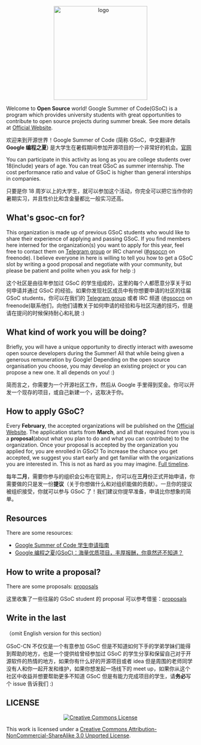 <p align="center">
  <img width="250" src="https://avatars0.githubusercontent.com/u/31839369?v=4" alt="logo" />
</p>

Welcome to **Open Source** world! Google Summer of Code(GSoC) is a program which provides university students with great opportunities to contribute to open source projects during summer break. See more details at [Official Website](https://developers.google.com/open-source/gsoc/).

欢迎来到开源世界！Google Summer of Code (简称 GSoC，中文翻译作 **Google 编程之夏**) 是大学生在暑假期间参加开源项目的一个非常好的机会。[官网](https://developers.google.com/open-source/gsoc/)

You can participate in this activity as long as you are college students over 18(include) years of age. You can treat GSoC as summer internship. The cost performance ratio and value of GSoC is higher than general interships in companies.

只要是你 18 周岁以上的大学生，就可以参加这个活动，你完全可以把它当作你的暑期实习，并且性价比和含金量都比一般实习还高。

## What's gsoc-cn for?

This organization is made up of previous GSoC students who would like to share their experience of applying and passing GSoC. If you find members here interned for the organization(s) you want to apply for this year, feel free to contact them on [Telegram group](https://t.me/joinchat/B30CMA1YxJ0g0yo3GLj8uA) or IRC channel ([#gsoccn](https://www.irccloud.com/invite?channel=%23gsoccn&hostname=chat.freenode.net&port=6697&ssl=1) on freenode). I believe everyone in here is willing to tell you how to get a GSoC slot by writing a good proposal and negotiate with your community, but please be patient and polite when you ask for help :)

这个社区是由往年参加过 GSoC 的学生组成的，这里的每个人都愿意分享关于如何申请并通过 GSoC 的经验。如果你发现社区成员中有你想要申请的社区的往届 GSoC students，你可以在我们的 [Telegram group](https://t.me/joinchat/B30CMA1YxJ0g0yo3GLj8uA) 或者 IRC 频道 ([#gsoccn](https://www.irccloud.com/invite?channel=%23gsoccn&hostname=chat.freenode.net&port=6697&ssl=1) on freenode)联系他们，向他们请教关于如何申请的经验和与社区沟通的技巧，但是请在提问的时候保持耐心和礼貌 :)


## What kind of work you will be doing?

Briefly, you will have a unique opportunity to directly interact with awesome open source developers during the Summer! All that while being given a generous remuneration by Google! Depending on the open source organisation you choose, you may develop an existing project or you can propose a new one. It all depends on you! :)

简而言之，你需要为一个开源社区工作，然后从 Google 手里得到奖金。你可以开发一个现存的项目，或自己新建一个，这取决于你。

## How to apply GSoC?

Every **February**, the accepted organizations will be published on the [Official Website](https://summerofcode.withgoogle.com/organizations/). The application starts from **March**, and all that required from you is a **proposal**(about what you plan to do and what you can contribute) to the organization. Once your proposal is accepted by the organization you applied for, you are enrolled in GSoC! To increase the chance you get accepted, we suggest you start early and get familiar with the organizations you are interested in. This is not as hard as you may imagine. [Full timeline](https://developers.google.com/open-source/gsoc/timeline).

每年**二月**，需要你参与的组织会公布在官网上，你可以在**三月**份正式开始申请，你需要做的只是发一份**提议**（关于你想做什么和对组织能做的贡献）。一旦你的提议被组织接受，你就可以参与 GSoC 了！我们建议你提早准备，申请比你想象的简单。


## Resources

There are some resources:

- [Google Summer of Code 学生申请指南](https://zhuanlan.zhihu.com/p/27823910)
- [Google 编程之夏(GSoC)：海量优质项目，丰厚报酬，你竟然还不知道？](https://zhuanlan.zhihu.com/p/27330699)


## How to write a proposal?

There are some proposals: [proposals](./resources/proposals)

这里收集了一些往届的 GSoC student 的 proposal 可以参考借鉴：[proposals](./resources/proposals)

## Write in the last

（omit English version for this section）

GSoC-CN 不仅仅是一个有意参加 GSoC 但是不知道如何下手的学弟学妹们能得到帮助的地方，也是一个提供给曾经参加过 GSoC 的学生分享和保留自己对于开源软件的热情的地方，如果你有什么好的开源项目或者 idea 但是周围的老师同学没有人和你一起开发和维护，如果你想发起一场线下的 meet up，如果你从这个社区中收益并想要帮助更多不知道 GSoC 但是有能力完成项目的学生，请**务必**写个 issue 告诉我们 :)

## LICENSE

<p align="center">
  <a rel="license" href="http://creativecommons.org/licenses/by-nc-sa/3.0/"><img alt="Creative Commons License" style="border-width:0" src="https://i.creativecommons.org/l/by-nc-sa/3.0/88x31.png" /></a>
</p>

This work is licensed under a [Creative Commons Attribution-NonCommercial-ShareAlike 3.0 Unported License](http://creativecommons.org/licenses/by-nc-sa/3.0/).
